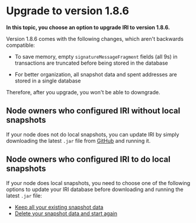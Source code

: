 # Upgrade to version 1.8.6

**In this topic, you choose an option to upgrade IRI to version 1.8.6.**

Version 1.8.6 comes with the following changes, which aren't backwards compatible:

- To save memory, empty `signatureMessageFragment` fields (all 9s) in transactions are truncated before being stored in the database

- For better organization, all snapshot data and spent addresses are stored in a single database

Therefore, after you upgrade, you won't be able to downgrade.

## Node owners who configured IRI without local snapshots

If your node does not do local snapshots, you can update IRI by simply downloading the latest `.jar` file from [GitHub](https://github.com/iotaledger/iri/releases) and running it.

## Node owners who configured IRI to do local snapshots

If your node does local snapshots, you need to choose one of the following options to update your IRI database before downloading and running the latest `.jar` file:

- [Keep all your existing snapshot data](../tutorials/merge-snapshot.md)
- [Delete your snapshot data and start again](../tutorials/delete-snapshot.md)